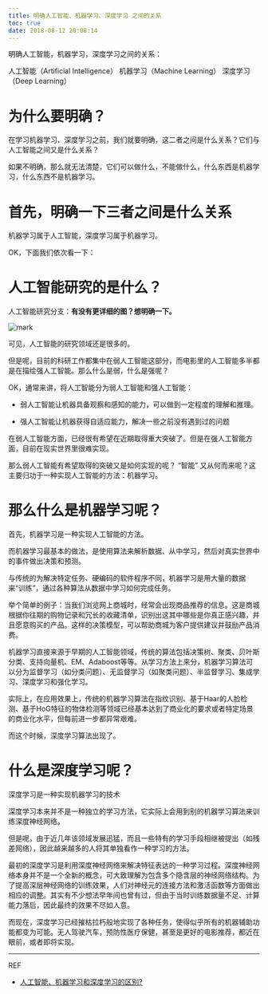 ```yaml
---
title: 明确人工智能、机器学习、深度学习 之间的关系
toc: true
date: 2018-08-12 20:08:14
---
```




明确人工智能，机器学习，深度学习之间的关系：

人工智能（Artificial Intelligence）
机器学习（Machine Learning）
深度学习（Deep Learning）



# 为什么要明确？


在学习机器学习、深度学习之前，我们就要明确，这二者之间是什么关系？它们与人工智能之间又是什么关系？

如果不明确，那么就无法清楚，它们可以做什么，不能做什么，什么东西是机器学习，什么东西不是机器学习。


# 首先，明确一下三者之间是什么关系


机器学习属于人工智能，深度学习属于机器学习。



OK，下面我们依次看一下：


# 人工智能研究的是什么？


人工智能研究分支：**有没有更详细的图？想明确一下。**







![mark](http://pacdb2bfr.bkt.clouddn.com/blog/image/180728/elL1Hbaj8m.png?imageslim)


可见，人工智能的研究领域还是很多的。

但是呢，目前的科研工作都集中在弱人工智能这部分，而电影里的人工智能多半都是在描绘强人工智能。那么什么是弱，什么是强呢？

OK，通常来讲，将人工智能分为弱人工智能和强人工智能：




  * 弱人工智能让机器具备观察和感知的能力，可以做到一定程度的理解和推理。

  * 强人工智能让机器获得自适应能力，解决一些之前没有遇到过的问题


在弱人工智能方面，已经很有希望在近期取得重大突破了。但是在强人工智能方面，目前在现实世界里很难实现。

那么弱人工智能有希望取得的突破又是如何实现的呢？ “智能” 又从何而来呢？这主要归功于一种实现人工智能的方法：机器学习。








# 那么什么是机器学习呢？


首先，机器学习是一种实现人工智能的方法。




而机器学习最基本的做法，是使用算法来解析数据、从中学习，然后对真实世界中的事件做出决策和预测。

与传统的为解决特定任务、硬编码的软件程序不同，机器学习是用大量的数据来“训练”，通过各种算法从数据中学习如何完成任务。

举个简单的例子：当我们浏览网上商城时，经常会出现商品推荐的信息。这是商城根据你往期的购物记录和冗长的收藏清单，识别出这其中哪些是你真正感兴趣，并且愿意购买的产品。这样的决策模型，可以帮助商城为客户提供建议并鼓励产品消费。

机器学习直接来源于早期的人工智能领域，传统的算法包括决策树、聚类、贝叶斯分类、支持向量机、EM、Adaboost等等。从学习方法上来分，机器学习算法可以分为监督学习（如分类问题）、无监督学习（如聚类问题）、半监督学习、集成学习、深度学习和强化学习。

实际上，在应用效果上，传统的机器学习算法在指纹识别、基于Haar的人脸检测、基于HoG特征的物体检测等领域已经基本达到了商业化的要求或者特定场景的商业化水平，但每前进一步都异常艰难。

而这个时候，深度学习算法出现了。


# 什么是深度学习呢？


深度学习是一种实现机器学习的技术

深度学习本来并不是一种独立的学习方法，它实际上会用到别的机器学习算法来训练深度神经网络。

但是呢，由于近几年该领域发展迅猛，而且一些特有的学习手段相继被提出（如残差网络），因此越来越多的人将其单独看作一种学习的方法。

最初的深度学习是利用深度神经网络来解决特征表达的一种学习过程。深度神经网络本身并不是一个全新的概念，可大致理解为包含多个隐含层的神经网络结构。为了提高深层神经网络的训练效果，人们对神经元的连接方法和激活函数等方面做出相应的调整。其实有不少想法早年间也曾有过，但由于当时训练数据量不足、计算能力落后，因此最终的效果不尽如人意。

而现在，深度学习已经摧枯拉朽般地实现了各种任务，使得似乎所有的机器辅助功能都变为可能。无人驾驶汽车，预防性医疗保健，甚至是更好的电影推荐，都近在眼前，或者即将实现。













* * *

REF

* [人工智能、机器学习和深度学习的区别?](https://www.zhihu.com/question/57770020)
